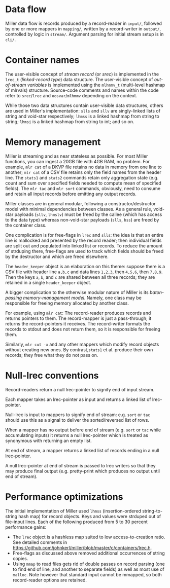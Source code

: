 # Data flow

Miller data flow is records produced by a record-reader in `input/`, followed
by one or more mappers in `mapping/`, written by a record-writer in `output/`,
controlled by logic in `stream/`. Argument parsing for initial stream setup is
in `cli/`.

# Container names

The user-visible concept of *stream record* (or *srec*) is implemented in the
`lrec_t` (*linked-record type*) data structure. The user-visible concept of
*out-of-stream variables* is implemented using the `mlhmmv_t` (multi-level
hashmap of mlrvals) structure. Source-code comments and names within the code
refer to `srec`/`lrec` and `oosvar`/`mlhmmv` depending on the context.

While those two data structures contain user-visible data structures, others
are used in Miller's implementation: `slls` and `sllv` are singly-linked lists
of string and void-star respectively; `lhmss` is a linked hashmap from string
to string; `lhmsi` is a linked hashmap from string to int; and so on.

# Memory management

Miller is streaming and as near stateless as possible. For most Miller
functions, you can ingest a 20GB file with 4GB RAM, no problem.  For example,
`mlr cat` of a DKVP file retains no data in memory from one line to another;
`mlr cat` of a CSV file retains only the field names from the header line. The
`stats1` and `stats2` commands retain only aggregation state (e.g. count and
sum over specified fields needed to compute mean of specified fields). The `mlr
tac` and `mlr sort` commands, obviously, need to consume and retain all input
records before emitting any output records.

Miller classes are in general modular, following a constructor/destructor model
with minimal dependencies between classes.  As a general rule, void-star
payloads (`sllv`, `lhmslv`) must be freed by the callee (which has access to
the data type) whereas non-void-star payloads (`slls`, `hss`) are freed by the
container class.

One complication is for free-flags in `lrec` and `slls`: the idea is that an
entire line is mallocked and presented by the record reader; then individual
fields are split out and populated into linked list or records. To reduce the
amount of strduping there, free-flags are used to track which fields should be
freed by the destructor and which are freed elsewhere.

The `header_keeper` object is an elaboration on this theme: suppose there is a
CSV file with header line `a,b,c` and data lines `1,2,3`, then `4,5,6`, then
`7,8,9`. Then the keys `a`, `b`, and `c` are shared between all three records;
they are retained in a single `header_keeper` object.

A bigger complication to the otherwise modular nature of Miller is its
*baton-passing memory-management model*. Namely, one class may be responsible
for freeing memory allocated by another class.

For example, using `mlr cat`: The record-reader produces records and returns
pointers to them.  The record-mapper is just a pass-through; it returns the
record-pointers it receives.  The record-writer formats the records to stdout
and does not return them, so it is responsible for freeing them.

Similarly, `mlr cut -x` and any other mappers which modify record objects
without creating new ones. By contrast,`stats1` et al. produce their own
records; they free what they do not pass on.

# Null-lrec conventions

Record-readers return a null lrec-pointer to signify end of input stream.

Each mapper takes an lrec-pointer as input and returns a linked list of
lrec-pointer.

Null-lrec is input to mappers to signify end of stream: e.g. `sort` or `tac`
should use this as a signal to deliver the sorted/reversed list of rows.

When a mapper has no output before end of stream (e.g. `sort` or `tac` while
accumulating inputs) it returns a null lrec-pointer which is treated as
synonymous with returning an empty list.

At end of stream, a mapper returns a linked list of records ending in a null
lrec-pointer.

A null lrec-pointer at end of stream is passed to lrec writers so that they may
produce final output (e.g. pretty-print which produces no output until end of
stream).

# Performance optimizations

The initial implementation of Miller used `lhmss`
(insertion-ordered string-to-string hash map) for record objects.
Keys and values were strduped out of file-input lines. Each of the following
produced from 5 to 30 percent performance gains:
* The `lrec` object is a hashless map suited to low access-to-creation ratio.
See detailed comments in
https://github.com/johnkerl/miller/blob/master/c/containers/lrec.h.
* Free-flags as discussed above removed additional occurrences of string copies.
* Using `mmap` to read files gets rid of double passes on record parsing
(one to find end of line, and another to separate fields) as well as most use
of `malloc`. Note however that standard input cannot be mmapped, so both
record-reader options are retained.
